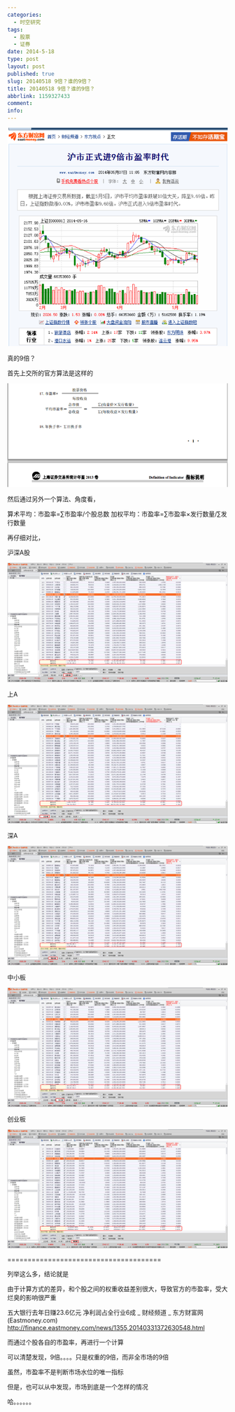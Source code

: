 ```yaml
---
categories:
  - 时空研究
tags:
  - 股票
  - 证券
date: 2014-5-18
type: post
layout: post
published: true
slug: 20140518 9倍？谁的9倍？
title: 20140518 9倍？谁的9倍？
abbrlink: 1159327433
comment:
info:
---
```

![20140518-0](/images/20140518-0.gif)

真的9倍？

首先上交所的官方算法是这样的

![20140518-1](/images/20140518-1.gif)


然后通过另外一个算法、角度看，

算术平均：市盈率=∑市盈率/个股总数
加权平均：市盈率=∑市盈率×发行数量/∑发行数量

再仔细对比，

沪深A股

![20140518-2](/images/20140518-2.gif)

上A

![20140518-3](/images/20140518-3.gif)

深A

![20140518-4](/images/20140518-4.gif)

中小板

![20140518-5](/images/20140518-5.gif)

创业板

![20140518-6](/images/20140518-6.gif)

======================================

列举这么多，结论就是

由于计算方式的差异，和个股之间的权重收益差别很大，导致官方的市盈率，受大烂臭的影响很严重

五大银行去年日赚23.6亿元 净利润占全行业6成 _ 财经频道 _ 东方财富网(Eastmoney.com)
http://finance.eastmoney.com/news/1355,20140331372630548.html

而通过个股各自的市盈率，再进行一个计算

可以清楚发现，9倍。。。。只是权重的9倍，而非全市场的9倍

虽然，市盈率不是判断市场水位的唯一指标

但是，也可以从中发现，市场到底是一个怎样的情况

哈。。。。。。